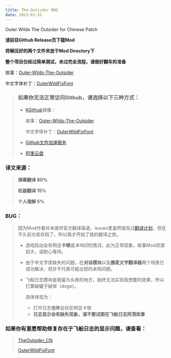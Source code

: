 ```yaml
---
title: The-Outsider MOD
date: 2023-01-31
---
```


Outer Wilds The Outsider for Chinese Patch
<!--more-->

**请前往Github Release页下载Mod**

**将解压好的两个文件夹放于Mod Directory下**

**整个项目仅经过简单测试，未过完全流程，请做好翻车的准备**

故事：[Outer-Wilds-The-Outsider](https://github.com/nice2cu1/Outer-Wilds-The-Outsider/releases/tag/v1)

中文字体补丁：[OuterWildFixFont](https://github.com/nice2cu1/OuterWildFixFont/releases/tag/v1)


>### 如果你无法正常访问Github，请选择以下三种方式：
>
> - [KGithub](https://help.kgithub.com)镜像：
>
>   故事：[Outer-Wilds-The-Outsider](https://kgithub.com/nice2cu1/Outer-Wilds-The-Outsider/releases/tag/v1)
>
>   中文字体补丁：[OuterWildFixFont](https://kgithub.com/nice2cu1/OuterWildFixFont/releases/tag/v1)
>
> - [Github文件加速服务](https://github.nice2cu1.top)
>
> - [阿里云盘](https://www.aliyundrive.com/s/fKV3QL7fNVz)


### 译文来源：
>**弹幕翻译 80%**
>
>**机器翻译 15%**
>
>**个人理解 5%**

### BUG：
>因为Mod作者并未提供官方翻译渠道，issues里虽然提及过[翻译计划](https://github.com/StreetlightsBehindTheTrees/Outer-Wilds-The-Outsider/issues/7)，但在不久前仓库存档了，所以我才开始了我的翻译之旅。
> - 游戏启动会有明显**卡顿**或*未响应*的情况，此为正常现象，故事Mod资源较大，请耐心等待。
>
> - 由于中文字库缺失的问题，在**对话模块**以及**挪麦文字翻译器**两个场景已成功解决，但并不代表可能出现的未知问题。
>
> - 飞船日志模块是我最为头疼的地方，始终无法实现我想要的效果，所以打算破罐子破摔（doge）。
>
>   具体体现为：
>   - 打开日志**也许**会存在明显卡顿 
>   - **日志显示会有缺失现象，请不要试图在飞船日志捋清故事**

### 如果你有意愿帮助修复存在于飞船日志的显示问题，请查看：
> [TheOutsider_CN](https://github.com/nice2cu1/TheOutsider_CN)
>
> [OuterWildFixFont](https://kgithub.com/nice2cu1/OuterWildFixFont)